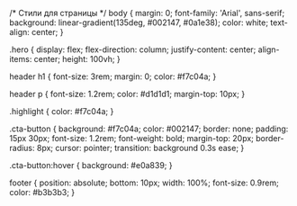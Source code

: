 /* Стили для страницы */
body {
  margin: 0;
  font-family: 'Arial', sans-serif;
  background: linear-gradient(135deg, #002147, #0a1e38);
  color: white;
  text-align: center;
}

.hero {
  display: flex;
  flex-direction: column;
  justify-content: center;
  align-items: center;
  height: 100vh;
}

header h1 {
  font-size: 3rem;
  margin: 0;
  color: #f7c04a;
}

header p {
  font-size: 1.2rem;
  color: #d1d1d1;
  margin-top: 10px;
}

.highlight {
  color: #f7c04a;
}

.cta-button {
  background: #f7c04a;
  color: #002147;
  border: none;
  padding: 15px 30px;
  font-size: 1.2rem;
  font-weight: bold;
  margin-top: 20px;
  border-radius: 8px;
  cursor: pointer;
  transition: background 0.3s ease;
}

.cta-button:hover {
  background: #e0a839;
}

footer {
  position: absolute;
  bottom: 10px;
  width: 100%;
  font-size: 0.9rem;
  color: #b3b3b3;
}
